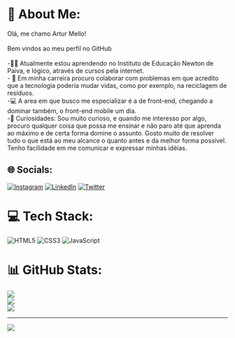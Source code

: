 # 💫 About Me:
Olá, me chamo Artur Mello!<br><br>Bem vindos ao meu perfil no GitHub<br><br>-👨‍🎓  Atualmente estou aprendendo no Instituto de Educação Newton de Paiva, e lógico, através de cursos pela internet.<br>- 📄 Em minha carreira procuro colaborar com problemas em que acredito que a tecnologia poderia mudar vidas, como por exemplo, na reciclagem de resíduos.<br>-💻 A area em que busco me especializar é a de front-end, chegando a dominar também, o front-end mobile um dia.<br>-🔭 Curiosidades: Sou muito curioso, e quando me interesso por algo, procuro qualquer coisa que possa me ensinar e não paro até que aprenda ao máximo e de certa forma domine o assunto. Gosto muito de resolver tudo o que está ao meu alcance o quanto antes e da melhor forma possível. Tenho facilidade em me comunicar e expressar minhas idéias.<br>


## 🌐 Socials:
[![Instagram](https://img.shields.io/badge/Instagram-%23E4405F.svg?logo=Instagram&logoColor=white)](https://instagram.com/@_euart) [![LinkedIn](https://img.shields.io/badge/LinkedIn-%230077B5.svg?logo=linkedin&logoColor=white)](https://linkedin.com/in/https://www.linkedin.com/in/artur-mello-gon%C3%A7alves-7bb90520a/) [![Twitter](https://img.shields.io/badge/Twitter-%231DA1F2.svg?logo=Twitter&logoColor=white)](https://twitter.com/@ArtDev17) 

# 💻 Tech Stack:
![HTML5](https://img.shields.io/badge/html5-%23E34F26.svg?style=for-the-badge&logo=html5&logoColor=white) ![CSS3](https://img.shields.io/badge/css3-%231572B6.svg?style=for-the-badge&logo=css3&logoColor=white) ![JavaScript](https://img.shields.io/badge/javascript-%23323330.svg?style=for-the-badge&logo=javascript&logoColor=%23F7DF1E)
# 📊 GitHub Stats:
![](https://github-readme-stats.vercel.app/api?username=arturmello&theme=dark&hide_border=true&include_all_commits=false&count_private=false)<br/>
![](https://github-readme-streak-stats.herokuapp.com/?user=arturmello&theme=dark&hide_border=true)<br/>
![](https://github-readme-stats.vercel.app/api/top-langs/?username=arturmello&theme=dark&hide_border=true&include_all_commits=false&count_private=false&layout=compact)

---
[![](https://visitcount.itsvg.in/api?id=arturmello&icon=0&color=0)](https://visitcount.itsvg.in)

<!-- Proudly created with GPRM ( https://gprm.itsvg.in ) -->
